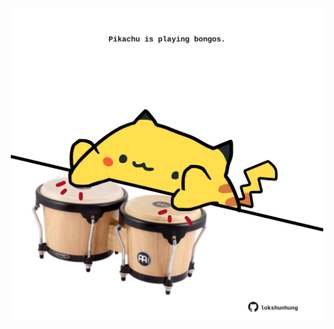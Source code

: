<!-- built at 20/12/2022, 09:00:54 UTC -->
<p align="center">
  <img width="500" height="500" src="./ReadmeImage.svg">
</p>
